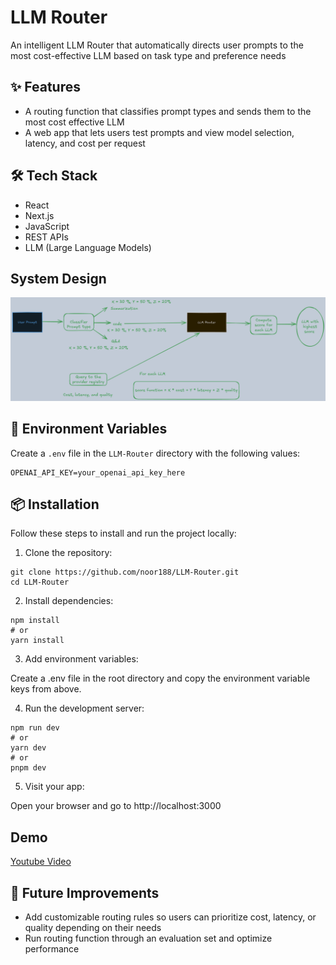 # LLM Router 

An intelligent LLM Router that automatically directs user prompts to the most cost-effective LLM based on task type and preference needs

## ✨ Features

- A routing function that classifies prompt types and sends them to the most cost effective LLM
- A web app that lets users test prompts and view model selection, latency, and cost per request

## 🛠️ Tech Stack

- React  
- Next.js  
- JavaScript  
- REST APIs  
- LLM (Large Language Models)

## System Design
<img src="https://github.com/noor188/LLM-Router/blob/main/img/System_Design.png">

## 🔐 Environment Variables

Create a `.env` file in the `LLM-Router` directory with the following values:

```env
OPENAI_API_KEY=your_openai_api_key_here
```
## 📦 Installation

Follow these steps to install and run the project locally:

1. Clone the repository:
   
```
git clone https://github.com/noor188/LLM-Router.git
cd LLM-Router
```

2. Install dependencies:
```
npm install
# or
yarn install
```

3. Add environment variables:

Create a .env file in the root directory and copy the environment variable keys from above.

4. Run the development server:

```
npm run dev
# or
yarn dev
# or
pnpm dev
```

5. Visit your app:

Open your browser and go to http://localhost:3000

## Demo
<a href="https://youtu.be/4MoRUPKu5jM?si=vQCF0fWWQEO1GOOG"> Youtube Video</a>

## 🧠 Future Improvements
- Add customizable routing rules so users can prioritize cost, latency, or quality depending on their needs
- Run routing function through an evaluation set and optimize performance


